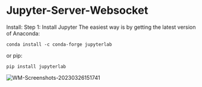 # Jupyter-Server-Websocket
Install:
Step 1: Install Jupyter
The easiest way is by getting the latest version of Anaconda:

`conda install -c conda-forge jupyterlab`

or pip:

`pip install jupyterlab`


![WM-Screenshots-20230326151741](https://user-images.githubusercontent.com/49349748/227808721-485ee946-61b3-429b-8137-02487eca34f5.png)

